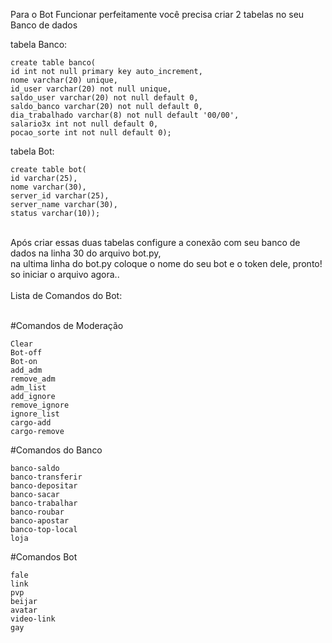 Para o Bot Funcionar perfeitamente você precisa criar 2 tabelas no seu Banco de dados

tabela Banco:

```
create table banco(
id int not null primary key auto_increment,
nome varchar(20) unique,
id_user varchar(20) not null unique,
saldo_user varchar(20) not null default 0,
saldo_banco varchar(20) not null default 0,
dia_trabalhado varchar(8) not null default '00/00',
salario3x int not null default 0,
pocao_sorte int not null default 0);
```

tabela Bot:

```
create table bot(
id varchar(25),
nome varchar(30),
server_id varchar(25),
server_name varchar(30),
status varchar(10));
```
</br>
Após criar essas duas tabelas configure a conexão com seu banco de dados na linha 30 do arquivo bot.py, </br>
na ultima linha do bot.py coloque o nome do seu bot e o token dele, pronto! so iniciar o arquivo agora..</br>
</br>
Lista de Comandos do Bot:</br>
</br>

#Comandos de Moderação
```
Clear
Bot-off
Bot-on
add_adm
remove_adm
adm_list
add_ignore
remove_ignore
ignore_list
cargo-add
cargo-remove
```
#Comandos do Banco
```
banco-saldo
banco-transferir
banco-depositar 
banco-sacar
banco-trabalhar 
banco-roubar
banco-apostar
banco-top-local 
loja
```
#Comandos Bot
```
fale
link
pvp
beijar
avatar
video-link
gay
```

